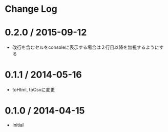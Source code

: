 # Change Log

0.2.0 / 2015-09-12
===================

  * 改行を含むセルをconsoleに表示する場合は２行目以降を無視するようにする

0.1.1 / 2014-05-16
===================

  * toHtml, toCsvに変更

0.1.0 / 2014-04-15
===================

  * Initial